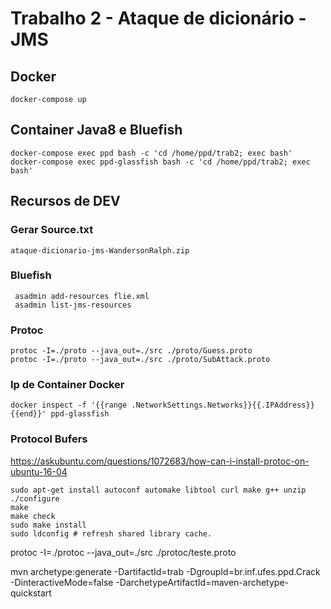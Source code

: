 # Trabalho 2 - Ataque de dicionário - JMS

## Docker
```
docker-compose up
```

## Container Java8 e Bluefish
```
docker-compose exec ppd bash -c 'cd /home/ppd/trab2; exec bash'
docker-compose exec ppd-glassfish bash -c 'cd /home/ppd/trab2; exec bash'

```

## Recursos de DEV
### Gerar Source.txt
```
ataque-dicionario-jms-WandersonRalph.zip
```

### Bluefish
```
 asadmin add-resources flie.xml
 asadmin list-jms-resources
```

### Protoc
```
protoc -I=./proto --java_out=./src ./proto/Guess.proto
protoc -I=./proto --java_out=./src ./proto/SubAttack.proto
```

### Ip de Container Docker
```
docker inspect -f '{{range .NetworkSettings.Networks}}{{.IPAddress}}{{end}}' ppd-glassfish
```

### Protocol Bufers
https://askubuntu.com/questions/1072683/how-can-i-install-protoc-on-ubuntu-16-04
```
sudo apt-get install autoconf automake libtool curl make g++ unzip
./configure
make
make check
sudo make install
sudo ldconfig # refresh shared library cache.
```

protoc -I=./protoc --java_out=./src ./protoc/teste.proto


mvn archetype:generate -DartifactId=trab -DgroupId=br.inf.ufes.ppd.Crack -DinteractiveMode=false -DarchetypeArtifactId=maven-archetype-quickstart
